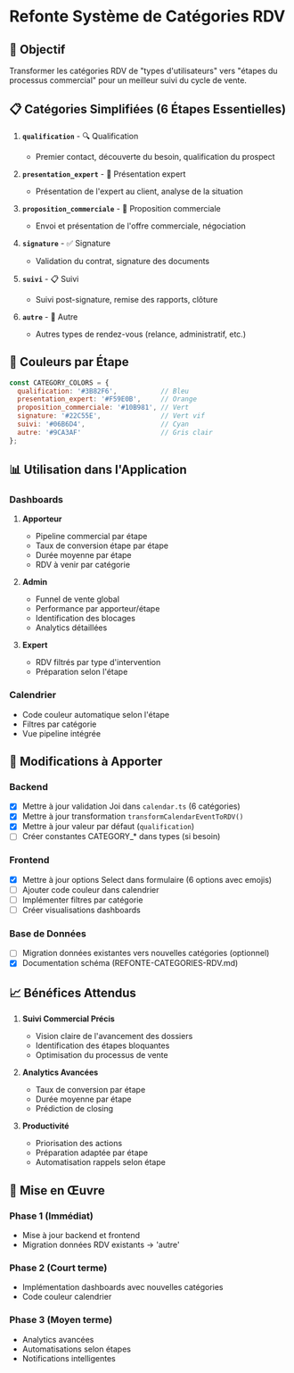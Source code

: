 # Refonte Système de Catégories RDV

## 🎯 Objectif
Transformer les catégories RDV de "types d'utilisateurs" vers "étapes du processus commercial" pour un meilleur suivi du cycle de vente.

## 📋 Catégories Simplifiées (6 Étapes Essentielles)

1. **`qualification`** - 🔍 Qualification
   - Premier contact, découverte du besoin, qualification du prospect

2. **`presentation_expert`** - 👤 Présentation expert
   - Présentation de l'expert au client, analyse de la situation

3. **`proposition_commerciale`** - 📄 Proposition commerciale
   - Envoi et présentation de l'offre commerciale, négociation

4. **`signature`** - ✅ Signature
   - Validation du contrat, signature des documents

5. **`suivi`** - 📋 Suivi
   - Suivi post-signature, remise des rapports, clôture

6. **`autre`** - 🔹 Autre
   - Autres types de rendez-vous (relance, administratif, etc.)

## 🎨 Couleurs par Étape

```javascript
const CATEGORY_COLORS = {
  qualification: '#3B82F6',           // Bleu
  presentation_expert: '#F59E0B',     // Orange
  proposition_commerciale: '#10B981', // Vert
  signature: '#22C55E',               // Vert vif
  suivi: '#06B6D4',                   // Cyan
  autre: '#9CA3AF'                    // Gris clair
};
```

## 📊 Utilisation dans l'Application

### Dashboards
1. **Apporteur**
   - Pipeline commercial par étape
   - Taux de conversion étape par étape
   - Durée moyenne par étape
   - RDV à venir par catégorie

2. **Admin**
   - Funnel de vente global
   - Performance par apporteur/étape
   - Identification des blocages
   - Analytics détaillées

3. **Expert**
   - RDV filtrés par type d'intervention
   - Préparation selon l'étape

### Calendrier
- Code couleur automatique selon l'étape
- Filtres par catégorie
- Vue pipeline intégrée

## 🔧 Modifications à Apporter

### Backend
- [x] Mettre à jour validation Joi dans `calendar.ts` (6 catégories)
- [x] Mettre à jour transformation `transformCalendarEventToRDV()`
- [x] Mettre à jour valeur par défaut (`qualification`)
- [ ] Créer constantes CATEGORY_* dans types (si besoin)

### Frontend
- [x] Mettre à jour options Select dans formulaire (6 options avec emojis)
- [ ] Ajouter code couleur dans calendrier
- [ ] Implémenter filtres par catégorie
- [ ] Créer visualisations dashboards

### Base de Données
- [ ] Migration données existantes vers nouvelles catégories (optionnel)
- [x] Documentation schéma (REFONTE-CATEGORIES-RDV.md)

## 📈 Bénéfices Attendus

1. **Suivi Commercial Précis**
   - Vision claire de l'avancement des dossiers
   - Identification des étapes bloquantes
   - Optimisation du processus de vente

2. **Analytics Avancées**
   - Taux de conversion par étape
   - Durée moyenne par étape
   - Prédiction de closing

3. **Productivité**
   - Priorisation des actions
   - Préparation adaptée par étape
   - Automatisation rappels selon étape

## 🚀 Mise en Œuvre

### Phase 1 (Immédiat)
- Mise à jour backend et frontend
- Migration données RDV existants → 'autre'

### Phase 2 (Court terme)
- Implémentation dashboards avec nouvelles catégories
- Code couleur calendrier

### Phase 3 (Moyen terme)
- Analytics avancées
- Automatisations selon étapes
- Notifications intelligentes

